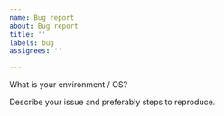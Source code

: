 ```yaml
---
name: Bug report
about: Bug report
title: ''
labels: bug
assignees: ''

---
```


What is your environment / OS?

Describe your issue and preferably steps to reproduce.
